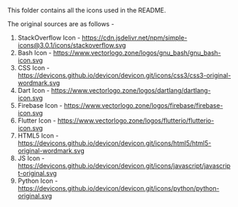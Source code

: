 This folder contains all the icons used in the README.

The original sources are as follows -

1. StackOverflow Icon - https://cdn.jsdelivr.net/npm/simple-icons@3.0.1/icons/stackoverflow.svg
2. Bash Icon - https://www.vectorlogo.zone/logos/gnu_bash/gnu_bash-icon.svg
3. CSS Icon - https://devicons.github.io/devicon/devicon.git/icons/css3/css3-original-wordmark.svg
4. Dart Icon - https://www.vectorlogo.zone/logos/dartlang/dartlang-icon.svg
5. Firebase Icon - https://www.vectorlogo.zone/logos/firebase/firebase-icon.svg
6. Flutter Icon - https://www.vectorlogo.zone/logos/flutterio/flutterio-icon.svg
7. HTML5 Icon - https://devicons.github.io/devicon/devicon.git/icons/html5/html5-original-wordmark.svg
8. JS Icon - https://devicons.github.io/devicon/devicon.git/icons/javascript/javascript-original.svg
9. Python Icon - https://devicons.github.io/devicon/devicon.git/icons/python/python-original.svg
